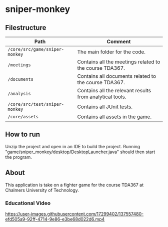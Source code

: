 # sniper-monkey

## Filestructure
Path                                    | Comment
--------------------------------------- | -------------
`/core/src/game/sniper-monkey`          | The main folder for the code.
`/meetings`                             | Contains all the meetings related to the course TDA367.
`/documents`                            | Contains all documents related to the course TDA367.
`/analysis`                             | Contains all the relevant results from analytical tools.
`/core/src/test/sniper-monkey`          | Contains all JUnit tests.
`/core/assets`                          | Contains all assets in the game.

## How to run
Unzip the project and open in an IDE to build the project.
Running "game/sniper_monkey/desktop/DesktopLauncher.java" should then start the program.

## About
This application is take on a fighter game for the course TDA367 at Chalmers University of Technology.

### Educational Video

https://user-images.githubusercontent.com/17299402/137557480-efd505a9-92ff-4714-9e86-e3be68d022d6.mp4

